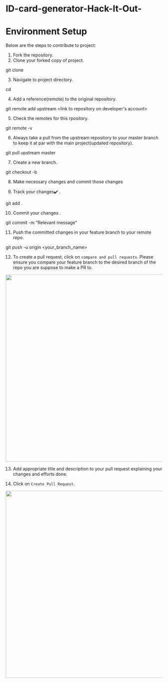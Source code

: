 # ID-card-generator-Hack-It-Out-
# Environment Setup

Below are the steps to contribute to project:

1. Fork the repository.
2. Clone your forked copy of project.

git clone <link to repository on your account>

3. Navigate to project directory.

cd <folder name>

4. Add a reference(remote) to the original repository.

git remote add upstream <link to repository on developer's account>

5. Check the remotes for this rpository.

git remote -v

6. Always take a pull from the upstream repository to your master branch to keep it at par with the main project(updated repository).


git pull upstream master

7. Create a new branch.

git checkout -b <your branch name>

8. Make necessary changes and commit those changes

9. Track your changes:heavy_check_mark: .

git add . 

10. Commit your changes .

git commit -m "Relevant message"

11. Push the committed changes in your feature branch to your remote repo.

git push -u origin <your_branch_name>


12. To create a pull request, click on `compare and pull requests`. Please ensure you compare your feature branch to the desired branch of the repo you are suppose to make a PR to.

<img src="https://firstcontributions.github.io/assets/Readme/compare-and-pull.png" width=600>

13. Add appropriate title and description to your pull request explaining your changes and efforts done.

14. Click on `Create Pull Request`.

<img src="https://firstcontributions.github.io/assets/Readme/submit-pull-request.png" width=600>
